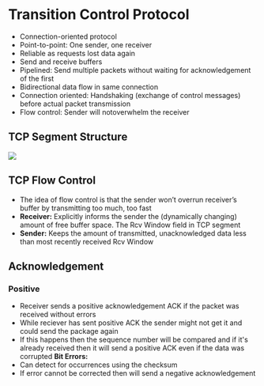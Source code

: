 # Transition Control Protocol
- Connection-oriented protocol
- Point-to-point: One sender, one receiver
- Reliable as requests lost data again
- Send and receive buffers
- Pipelined: Send multiple packets without waiting for acknowledgement of the first
- Bidirectional data flow in same connection
- Connection oriented: Handshaking (exchange of control messages) before actual packet transmission
- Flow control: Sender will notoverwhelm the receiver
## TCP Segment Structure
![](TCP-segment-structure.png)
## TCP Flow Control
- The idea of flow control is that the sender won’t overrun receiver’s buffer by transmitting too much, too fast
- **Receiver:** Explicitly informs the sender the (dynamically changing) amount of free buffer space. The Rcv Window field in TCP segment 
- **Sender:** Keeps the amount of transmitted, unacknowledged data less than most recently received Rcv Window

## Acknowledgement
### Positive
- Receiver sends a positive acknowledgement ACK if the packet was received without errors
- While reciever has sent positive ACK the sender might not get it and could send the package again
- If this happens then the sequence number will be compared and if it's already received then it will send a positive ACK even if the data was corrupted
**Bit Errors:**
- Can detect for occurrences using the checksum
- If error cannot be corrected then will send a negative acknowledgement

